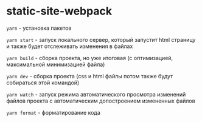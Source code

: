# static-site-webpack

`yarn` - установка пакетов

`yarn start` - запуск локального сервер, который запустит html страницу и также будет отслеживать изменения в файлах

`yarn build` - сборка проекта, но уже итоговая (с оптимизацией, максимальной минимизацией файла)

`yarn dev` - сборка проекта (css и html файлы потом также будут собираться этой командой)

`yarn watch` - запуск режима автоматического просмотра изменений файлов проекта с автоматическим допостроением измененных файлов

`yarn format` - форматирование кода
